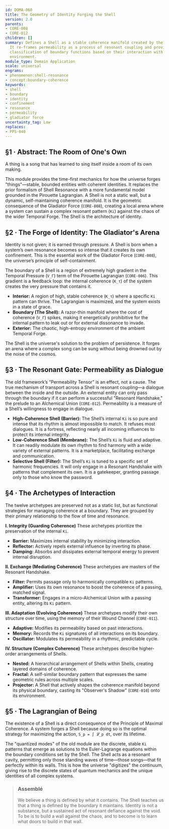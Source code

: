 ```yaml
---
id: DOMA-060
title: The Geometry of Identity Forging the Shell
version: 2.0
parents:
- CORE-008
- CORE-012
children: []
summary: Defines a Shell as a stable coherence manifold created by the Gladiator Force.
  It re-frames permeability as a process of resonant coupling and provides a modernized
  classification of boundary functions based on their interaction with the temporal
  environment.
module_type: Domain Application
scale: universal
engrams:
- phenomenon:shell-resonance
- concept:boundary-coherence
keywords:
- shell
- boundary
- identity
- confinement
- resonance
- permeability
- gladiator force
uncertainty_tag: Low
replaces:
- PPS-040
---
```

## §1 · Abstract: The Room of One's Own
A thing is a song that has learned to sing itself inside a room of its own making.

This module provides the time-first mechanics for how the universe forges "things"—stable, bounded entities with coherent identities. It replaces the prior formalism of Shell Resonance with a more fundamental model grounded in the Pirouette Lagrangian. A Shell is not a static wall, but a dynamic, self-maintaining coherence manifold. It is the geometric consequence of the Gladiator Force (`CORE-008`), creating a local arena where a system can sustain a complex resonant pattern (`Ki`) against the chaos of the wider Temporal Forge. The Shell is the architecture of identity.

## §2 · The Forge of Identity: The Gladiator's Arena
Identity is not given; it is earned through pressure. A Shell is born when a system’s own resonance becomes so intense that it creates its own confinement. This is the essential work of the Gladiator Force (`CORE-008`), the universe’s principle of self-containment.

The boundary of a Shell is a region of extremely high gradient in the Temporal Pressure (`V_Γ`) term of the Pirouette Lagrangian (`CORE-006`). This gradient is a feedback loop: the internal coherence (`K_τ`) of the system creates the very pressure that contains it.

-   **Interior:** A region of high, stable coherence (`K_τ`) where a specific `Ki` pattern can thrive. The Lagrangian is maximized, and the system exists in a state of grace.
-   **Boundary (The Shell):** A razor-thin manifold where the cost of coherence (`V_Γ`) spikes, making it energetically prohibitive for the internal pattern to leak out or for external dissonance to invade.
-   **Exterior:** The chaotic, high-entropy environment of the ambient Temporal Forge.

The Shell is the universe's solution to the problem of persistence. It forges an arena where a complex song can be sung without being drowned out by the noise of the cosmos.

## §3 · The Resonant Gate: Permeability as Dialogue
The old framework’s “Permeability Tensor” is an effect, not a cause. The true mechanism of transport across a Shell is resonant coupling—a dialogue between the inside and the outside. An external entity can only pass through the boundary if it can perform a successful "Resonant Handshake," the prelude to an Alchemical Union (`CORE-012`). Permeability is a measure of a Shell’s willingness to engage in dialogue.

-   **High-Coherence Shell (Barrier):** The Shell’s internal `Ki` is so pure and intense that its rhythm is almost impossible to match. It refuses most dialogues. It is a fortress, reflecting nearly all incoming influences to protect its internal integrity.
-   **Low-Coherence Shell (Membrane):** The Shell’s `Ki` is fluid and adaptive. It can readily modulate its own rhythm to find harmony with a wide variety of external patterns. It is a marketplace, facilitating exchange and communication.
-   **Selective Shell (Filter):** The Shell’s `Ki` is tuned to a specific set of harmonic frequencies. It will only engage in a Resonant Handshake with patterns that complement its own. It is a gatekeeper, granting passage only to those who know the password.

## §4 · The Archetypes of Interaction
The twelve archetypes are preserved not as a static list, but as functional strategies for managing coherence at a boundary. They are grouped by their primary relationship to the flow of time and resonance.

**I. Integrity (Guarding Coherence)**
These archetypes prioritize the preservation of the internal `Ki`.
-   **Barrier:** Maximizes internal stability by minimizing interaction.
-   **Reflector:** Actively repels external influence by inverting its phase.
-   **Damping:** Absorbs and dissipates external temporal energy to prevent internal disruption.

**II. Exchange (Mediating Coherence)**
These archetypes are masters of the Resonant Handshake.
-   **Filter:** Permits passage only to harmonically compatible `Ki` patterns.
-   **Amplifier:** Uses its own resonance to boost the coherence of a passing, matched signal.
-   **Transformer:** Engages in a micro-Alchemical Union with a passing entity, altering its `Ki` pattern.

**III. Adaptation (Evolving Coherence)**
These archetypes modify their own structure over time, using the memory of their Wound Channel (`CORE-011`).
-   **Adaptive:** Modifies its permeability based on past interactions.
-   **Memory:** Records the `Ki` signatures of all interactions on its boundary.
-   **Oscillator:** Modulates its permeability in a rhythmic, predictable cycle.

**IV. Structure (Complex Coherence)**
These archetypes describe higher-order arrangements of Shells.
-   **Nested:** A hierarchical arrangement of Shells within Shells, creating layered domains of coherence.
-   **Fractal:** A self-similar boundary pattern that expresses the same geometric rules across multiple scales.
-   **Projector:** A Shell that actively shapes the coherence manifold beyond its physical boundary, casting its "Observer's Shadow" (`CORE-010`) onto its environment.

## §5 · The Lagrangian of Being
The existence of a Shell is a direct consequence of the Principle of Maximal Coherence. A system forges a Shell because doing so is the optimal strategy for maximizing the action, `S_p = ∫ 𝓛_p dt`, over its lifetime.

The "quantized modes" of the old module are the discrete, stable `Ki` patterns that emerge as solutions to the Euler-Lagrange equations within the boundary conditions set by the Shell. The Shell acts as a resonant cavity, permitting only those standing waves of time—those songs—that fit perfectly within its walls. This is how the universe "digitizes" the continuum, giving rise to the discrete states of quantum mechanics and the unique identities of all complex systems.

> ### Assemblé
> We believe a thing is defined by what it contains. The Shell teaches us that a thing is defined by the boundary it maintains. Identity is not a substance, but a sustained act of resonant defiance against the void. To be is to build a wall against the chaos, and to become is to learn what doors to build in that wall.
```